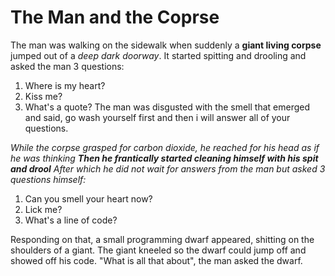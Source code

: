 # The Man and the Coprse

The man was walking on the sidewalk when suddenly a **giant living corpse** jumped out of a _deep dark doorway_. It started spitting and drooling and asked the man 3 questions:
1. Where is my heart?
2. Kiss me?
3. What's a quote?
The man was disgusted with the smell that emerged and said, go wash yourself first and then i will answer all of your questions.


_While the corpse grasped for carbon dioxide, he reached for his head as if he was thinking_
_**Then he frantically started cleaning himself with his spit and drool**_
_After which he did not wait for answers from the man but asked 3 questions himself:_


1. Can you smell your heart now?
2. Lick me?
3. What's a line of code?

Responding on that, a small programming dwarf appeared, shitting on the shoulders of a giant.
The giant kneeled so the dwarf could jump off and showed off his code.
"What is all that about", the man asked the dwarf.